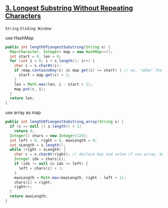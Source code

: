 [3. Longest Substring Without Repeating Characters](https://leetcode.com/problems/longest-substring-without-repeating-characters/)
---

`String` `Sliding Window`

use HashMap

```java
public int lengthOfLongestSubstring(String s) {
  Map<Character, Integer> map = new HashMap<>();
  int start = 0, len = 0;
  for (int i = 0; i < s.length(); i++) {
    char c = s.charAt(i);
    if (map.containsKey(c) && map.get(c) >= start) { // ex. "abba" the len will be 3
      start = map.get(c) + 1;
    }
    len = Math.max(len, i - start + 1);
    map.put(c, i);
  }
  return len;
}
```

use array as map

```java
public int lengthOfLongestSubstring_array(String s) {
  if (s == null || s.length() < 1)
    return 0;
  Integer[] chars = new Integer[128];
  int left = 0, right = 0, maxLength = 0;
  int sLength = s.length();
  while (right < sLength) {
    char c = s.charAt(right); // declare key and value if use array, because it's very confused
    Integer idx = chars[c];
    if (idx != null && idx >= left) {
      left = chars[c] + 1;
    }
    maxLength = Math.max(maxLength, right - left + 1);
    chars[c] = right;
    right++;
  }
  return maxLength;
}
```
